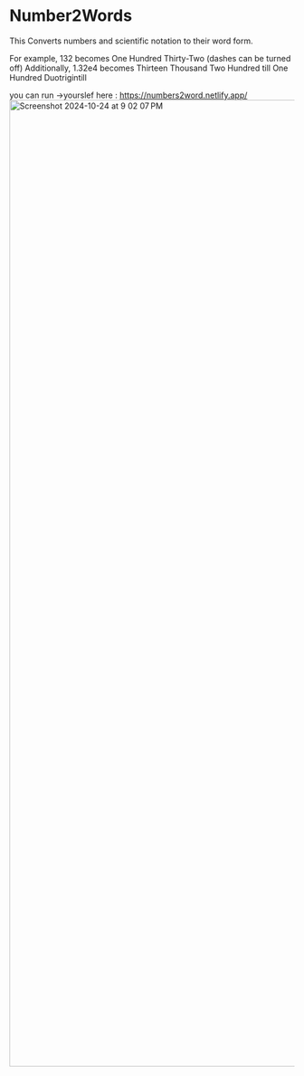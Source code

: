 # Number2Words
This Converts numbers and scientific notation to their word form.

For example, 132 becomes One Hundred Thirty-Two (dashes can be turned off)
Additionally, 1.32e4 becomes Thirteen Thousand Two Hundred
till One Hundred Duotrigintill

you can run ->yourslef here : https://numbers2word.netlify.app/
<img width="1709" alt="Screenshot 2024-10-24 at 9 02 07 PM" src="https://github.com/user-attachments/assets/54ab2aee-daf2-47e7-9ef9-acd32b2efec0">
